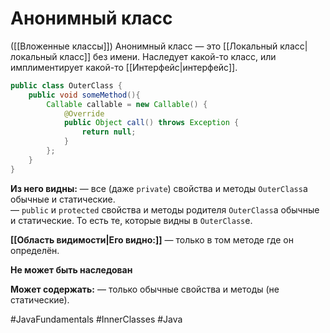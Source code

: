# Анонимный класс
([[Вложенные классы]])
Анонимный класс — это [[Локальный класс|локальный класс]] без имени. Наследует какой-то класс, или имплиментирует какой-то [[Интерфейс|интерфейс]].

```java
public class OuterClass { 
	public void someMethod(){
		Callable callable = new Callable() { 
			@Override 
			public Object call() throws Exception {
				return null; 
			}
		};
	}
}
```

**Из него видны:**
— все (даже `private`) свойства и методы `OuterClass`а обычные и статические.  
— `public` и `protected` свойства и методы родителя `OuterClass`а обычные и статические. То есть те, которые видны в `OuterClass`e.  
  
**[[Область видимости|Его видно:]]**
— только в том методе где он определён.  
  
**Не может быть наследован**  
  
**Может содержать:**
— только обычные свойства и методы (не статические).


#JavaFundamentals 
#InnerClasses
#Java
